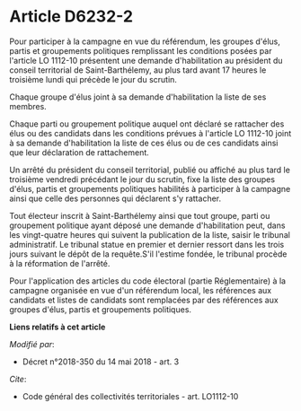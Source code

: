 # Article D6232-2

Pour participer à la campagne en vue du référendum, les groupes d'élus, partis et groupements politiques remplissant les
conditions posées par l'article LO 1112-10 présentent une demande d'habilitation au président du conseil territorial de
Saint-Barthélemy, au plus tard avant 17 heures le troisième lundi qui précède le jour du scrutin.

Chaque groupe d'élus joint à sa demande d'habilitation la liste de ses membres.

Chaque parti ou groupement politique auquel ont déclaré se rattacher des élus ou des candidats dans les conditions prévues à
l'article LO 1112-10 joint à sa demande d'habilitation la liste de ces élus ou de ces candidats ainsi que leur déclaration de
rattachement.

Un arrêté du président du conseil territorial, publié ou affiché au plus tard le troisième vendredi précédant le jour du
scrutin, fixe la liste des groupes d'élus, partis et groupements politiques habilités à participer à la campagne ainsi que
celle des personnes qui déclarent s'y rattacher.

Tout électeur inscrit à Saint-Barthélemy ainsi que tout groupe, parti ou groupement politique ayant déposé une demande
d'habilitation peut, dans les vingt-quatre heures qui suivent la publication de la liste, saisir le tribunal administratif.
Le tribunal statue en premier et dernier ressort dans les trois jours suivant le dépôt de la requête.S'il l'estime fondée, le
tribunal procède à la réformation de l'arrêté.

Pour l'application des articles du code électoral (partie Réglementaire) à la campagne organisée en vue d'un référendum
local, les références aux candidats et listes de candidats sont remplacées par des références aux groupes d'élus, partis et
groupements politiques.

**Liens relatifs à cet article**

_Modifié par_:

  - Décret n°2018-350 du 14 mai 2018 - art. 3

_Cite_:

  - Code général des collectivités territoriales - art. LO1112-10
